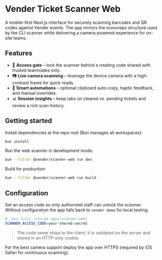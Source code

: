 # Vender Ticket Scanner Web

A mobile-first Next.js interface for securely scanning barcodes and QR codes against Vender events. The app mirrors the monorepo structure used by the CLI scanner while delivering a camera-powered experience for on-site teams.

## Features

- 🔐 **Access gate** – lock the scanner behind a rotating code shared with trusted teammates only.
- 📷 **Live camera scanning** – leverage the device camera with a high-contrast frame for quick reads.
- 🧠 **Smart automations** – optional clipboard auto-copy, haptic feedback, and manual overrides.
- 📊 **Session insights** – keep tabs on cleared vs. pending tickets and review a rich scan history.

## Getting started

Install dependencies at the repo root (Bun manages all workspaces):

```bash
bun install
```

Run the web scanner in development mode:

```bash
bun --filter @vender/scanner-web run dev
```

Build for production:

```bash
bun --filter @vender/scanner-web run build
```

## Configuration

Set an access code so only authorized staff can unlock the scanner. Without configuration the app falls back to `vender-demo` for local testing.

```bash
# .env.local (inside apps/scanner-web)
SCANNER_ACCESS_CODE=your-shared-secret
```

> The code never ships to the client; it is validated on the server and stored in an HTTP-only cookie.

For the best camera support deploy the app over HTTPS (required by iOS Safari for continuous scanning).
